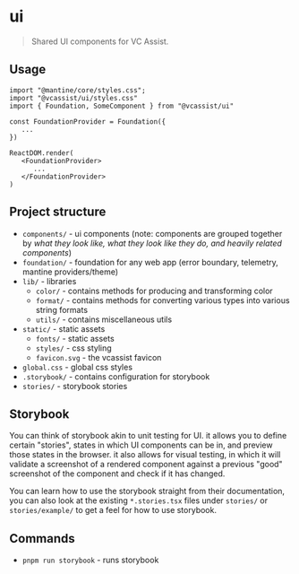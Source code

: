 # ui

> Shared UI components for VC Assist.

## Usage

```tsx
import "@mantine/core/styles.css";
import "@vcassist/ui/styles.css"
import { Foundation, SomeComponent } from "@vcassist/ui"

const FoundationProvider = Foundation({
   ...
})

ReactDOM.render(
   <FoundationProvider>
      ...
   </FoundationProvider>
)
```

## Project structure

- `components/` - ui components (note: components are grouped together by *what they look like, what they look like they do, and heavily related components*)
- `foundation/` - foundation for any web app (error boundary, telemetry, mantine providers/theme)
- `lib/` - libraries
   - `color/` - contains methods for producing and transforming color
   - `format/` - contains methods for converting various types into various string formats
   - `utils/` - contains miscellaneous utils
- `static/` - static assets
   - `fonts/` - static assets
   - `styles/` - css styling
   - `favicon.svg` - the vcassist favicon
- `global.css` - global css styles
- `.storybook/` - contains configuration for storybook
- `stories/` - storybook stories

## Storybook

You can think of storybook akin to unit testing for UI. it allows you to define certain "stories", states in which UI components can be in, and preview those states in the browser. it also allows for visual testing, in which it will validate a screenshot of a rendered component against a previous "good" screenshot of the component and check if it has changed.

You can learn how to use the storybook straight from their documentation, you can also look at the existing `*.stories.tsx` files under `stories/` or `stories/example/` to get a feel for how to use storybook.

## Commands

- `pnpm run storybook` - runs storybook

